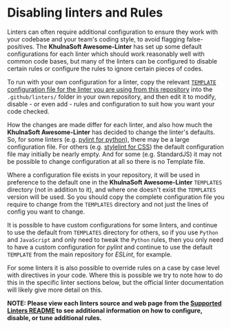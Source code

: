 # Disabling linters and Rules

Linters can often require additional configuration to ensure they work with your codebase and your team's coding style, to avoid flagging false-positives. The **KhulnaSoft Awesome-Linter** has set up some default configurations for each linter which should work reasonably well with common code bases, but many of the linters can be configured to disable certain rules or configure the rules to ignore certain pieces of codes.

To run with your own configuration for a linter, copy the relevant [`TEMPLATE` configuration file for the linter you are using from this repository](https://github.com/khulnasoft-lab/awesome-linter/tree/main/TEMPLATES) into the `.github/linters/` folder in your own repository, and then edit it to modify, disable - or even add - rules and configuration to suit how you want your code checked.

How the changes are made differ for each linter, and also how much the **KhulnaSoft Awesome-Linter** has decided to change the linter's defaults. So, for some linters (e.g. [pylint for python](https://github.com/khulnasoft-lab/awesome-linter/blob/main/TEMPLATES/.python-lint)), there may be a large configuration file. For others (e.g. [stylelint for CSS](https://github.com/khulnasoft-lab/awesome-linter/blob/main/TEMPLATES/.stylelintrc.json)) the default configuration file may initially be nearly empty. And for some (e.g. StandardJS) it may not be possible to change configuration at all so there is no Template file.

Where a configuration file exists in your repository, it will be used in preference to the default one in the **KhulnaSoft Awesome-Linter** `TEMPLATES` directory (not in addition to it), and where one doesn't exist the `TEMPLATES` version will be used. So you should copy the complete configuration file you require to change from the `TEMPLATES` directory and not just the lines of config you want to change.

It is possible to have custom configurations for some linters, and continue to use the default from `TEMPLATES` directory for others, so if you use `Python` and `JavaScript` and only need to tweak the `Python` rules, then you only need to have a custom configuration for _pylint_ and continue to use the default `TEMPLATE` from the main repository for _ESLint_, for example.

For some linters it is also possible to override rules on a case by case level with directives in your code. Where this is possible we try to note how to do this in the specific linter sections below, but the official linter documentation will likely give more detail on this.

**NOTE: Please view each linters source and web page from the [Supported Linters README](https://github.com/khulnasoft-lab/awesome-linter#supported-linters) to see additional information on how to configure, disable, or tune additional rules.**
